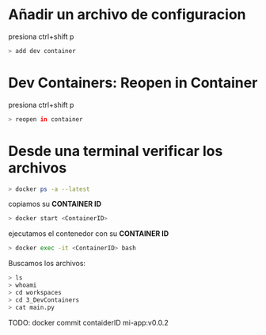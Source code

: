 

# **Añadir un archivo de configuracion**
presiona ctrl+shift p 

```bash
> add dev container
```

# **Dev Containers: Reopen in Container**
presiona ctrl+shift p 

```bash
> reopen in container
```

# **Desde una terminal verificar los archivos**

```bash
> docker ps -a --latest
```
copiamos su **CONTAINER ID**
```bash
> docker start <ContainerID>
```

ejecutamos el contenedor con su **CONTAINER ID**
```bash
> docker exec -it <ContainerID> bash
```

Buscamos los archivos:
```bash
> ls
> whoami
> cd workspaces
> cd 3_DevContainers
> cat main.py
```


TODO: docker commit contaiderID mi-app:v0.0.2